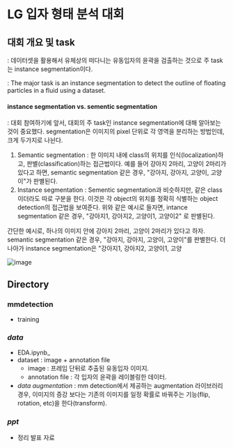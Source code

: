 # LG 입자 형태 분석 대회

## 대회 개요 및 task
: 데이터셋을 활용해서 유체상의 떠다니는 유동입자의 윤곽을 검출하는 것으로 주 task는 instance segmentation이다. 

: The major task is an instance segmentation to detect the outline of floating particles in a fluid using a dataset.

#### instance segmentation vs. sementic segmentation
: 대회 참여하기에 앞서, 대회의 주 task인 instance segmentation에 대해 알아보는 것이 중요했다. segmentation은 이미지의 pixel 단위로 각 영역을 분리하는 방법인데, 크게 두가지로 나뉜다.
1. Semantic segmentation 
  : 한 이미지 내에 class의 위치를 인식(localization)하고, 판별(classification)하는 접근법이다. 예를 들어 강아지 2마리, 고양이 2마리가 있다고 하면, semantic segmentation 같은 경우, "강아지, 강아지, 고양이, 고양이"가 판별된다.
2. Instance segmentation
  : Sementic segmentation과 비슷하지만, 같은 class 이더라도 따로 구분을 한다. 이것은 각 object의 위치를 정확히 식별하는 object detection의 접근법을 보여준다. 위와 같은 예시로 들자면, intance segmentation 같은 경우, "강아지1, 강아지2, 고양이1, 고양이2" 로 판별된다. 

간단한 예시로, 하나의 이미지 안에 강아지 2마리, 고양이 2마리가 있다고 하자. semantic segmentation 같은 경우, "강아지, 강아지, 고양이, 고양이"를 판별한다. 더 나아가 instance segmentation은 "강아지1, 강아지2, 고양이1, 고양

![image](https://user-images.githubusercontent.com/106142512/184824975-ac292126-28ad-43d9-8abd-a4c98f541e8c.png)

#### 

## Directory

### mmdetection
  - training

### _data_
- EDA.ipynb_
- dataset : image + annotation file
  - image : 프레임 단뒤로 추출된 유동입자 이미지.
  - annotation file : 각 입자의 윤곽을 레이블링한 데이터.
- _data augmentation_ : mm detection에서 제공하는 augmentation 라이브러리 경우, 이미지의 증강 보다는 기존의 이미지를 일정 확률로 바꿔주는 기능(flip, rotation, etc)을 한다(transform). 
 
### _ppt_
- 정리 발표 자료

